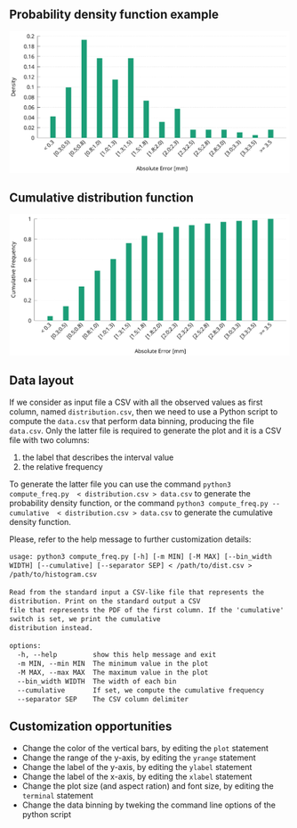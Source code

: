 ## Probability density function example
![histogram](pic/screenshot-density.png)

## Cumulative distribution function
![histogram](pic/screenshot-cumulative.png)

## Data layout

If we consider as input file a CSV with all the observed values as first column, named `distribution.csv`, then we need to use a Python script to compute the `data.csv` that perform data binning, producing the file `data.csv`.
Only the latter file is required to generate the plot and it is a CSV file with two columns:
1. the label that describes the interval value
2. the relative frequency

To generate the latter file you can use the command `python3 compute_freq.py  < distribution.csv > data.csv` to generate the probability density function, or the command `python3 compute_freq.py --cumulative  < distribution.csv > data.csv` to generate the cumulative density function.

Please, refer to the help message to further customization details:
```
usage: python3 compute_freq.py [-h] [-m MIN] [-M MAX] [--bin_width WIDTH] [--cumulative] [--separator SEP] < /path/to/dist.csv > /path/to/histogram.csv

Read from the standard input a CSV-like file that represents the distribution. Print on the standard output a CSV
file that represents the PDF of the first column. If the 'cumulative' switch is set, we print the cumulative
distribution instead.

options:
  -h, --help         show this help message and exit
  -m MIN, --min MIN  The minimum value in the plot
  -M MAX, --max MAX  The maximum value in the plot
  --bin_width WIDTH  The width of each bin
  --cumulative       If set, we compute the cumulative frequency
  --separator SEP    The CSV column delimiter

```

## Customization opportunities

* Change the color of the vertical bars, by editing the `plot` statement
* Change the range of the y-axis, by editing the `yrange` statement
* Change the label of the y-axis, by editing the `ylabel` statement
* Change the label of the x-axis, by editing the `xlabel` statement
* Change the plot size (and aspect ration) and font size, by editing the `terminal` statement
* Change the data binning by tweking the command line options of the python script
